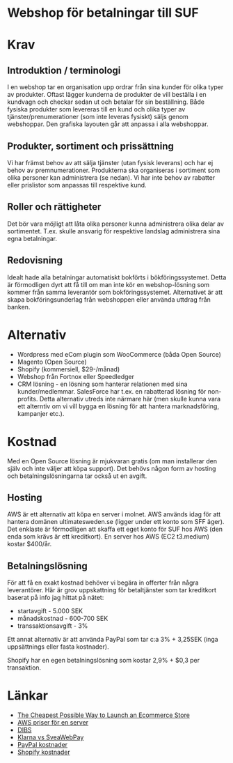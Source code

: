 # Webshop för betalningar till SUF

# Krav

## Introduktion / terminologi

I en webshop tar en organisation upp ordrar från sina kunder för olika typer av produkter. Oftast lägger kunderna de produkter de vill beställa i en kundvagn och checkar sedan ut och betalar för sin beställning. Både fysiska produkter som levereras till en kund och olika typer av tjänster/prenumerationer (som inte leveras fysiskt) säljs genom webshoppar. Den grafiska layouten går att anpassa i alla webshoppar.

## Produkter, sortiment och prissättning

Vi har främst behov av att sälja tjänster (utan fysisk leverans) och har ej behov av premnumerationer. Produkterna ska organiseras i sortiment som olika personer kan administrera (se nedan). Vi har inte behov av rabatter eller prislistor som anpassas till respektive kund.

## Roller och rättigheter

Det bör vara möjligt att låta olika personer kunna administrera olika delar av sortimentet. T.ex. skulle ansvarig för respektive landslag administrera sina egna betalningar.

## Redovisning

Idealt hade alla betalningar automatiskt bokförts i bökföringssystemet. Detta är förmodligen dyrt att få till om man inte kör en webshop-lösning som kommer från samma leverantör som bokföringssystemet. Alternativet är att skapa bokföringsunderlag från webshoppen eller använda uttdrag från banken.
 
# Alternativ

* Wordpress med eCom plugin som WooCommerce (båda Open Source)
* Magento (Open Source)
* Shopify (kommersiell, $29-/månad)
* Webshop från Fortnox eller Speedledger
* CRM lösning - en lösning som hanterar relationen med sina kunder/medlemmar. SalesForce har t.ex. en rabatterad lösning för non-profits. Detta alternativ utreds inte närmare här (men skulle kunna vara ett alterntiv om vi vill bygga en lösning för att hantera marknadsföring, kampanjer etc.).

# Kostnad

Med en Open Source lösning är mjukvaran gratis (om man installerar den själv och inte väljer att köpa support). Det behövs någon form av hosting och betalningslösningarna tar också ut en avgift.

## Hosting

AWS är ett alternativ att köpa en server i molnet. AWS används idag för att hantera domänen ultimatesweden.se (ligger under ett konto som SFF äger). Det enklaste är förmodligen att skaffa ett eget konto för SUF hos AWS (den enda som krävs är ett kreditkort). En server hos AWS (EC2 t3.medium) kostar $400/år.

## Betalningslösning

För att få en exakt kostnad behöver vi begära in offerter från några leverantörer. Här är grov 
uppskattning för betaltjänster som tar kreditkort baserat på info jag hittat på nätet:
* startavgift - 5.000 SEK
* månadskostnad - 600-700 SEK
* transsaktionsavgift - 3%

Ett annat alternativ är att använda PayPal som tar c:a 3% + 3,25SEK (inga uppsättnings eller fasta kostnader).

Shopify har en egen betalningslösning som kostar 2,9% + $0,3 per transaktion.

# Länkar

* [The Cheapest Possible Way to Launch an Ecommerce Store](https://ecommerce-platforms.com/ecommerce-selling-advice/the-cheapest-possible-way-to-launch-an-ecommerce-store)
* [AWS priser för en server](https://aws.amazon.com/ec2/pricing/on-demand/)
* [DIBS](https://www.dibs.se/woo-commerce)
* [Klarna vs SveaWebPay](http://driva-webshop.se/klarna-eller-sveawebpay/)
* [PayPal kostnader](https://www.paypal.com/se/webapps/mpp/paypal-fees)
* [Shopify kostnader](https://www.shopify.com/pricing)
